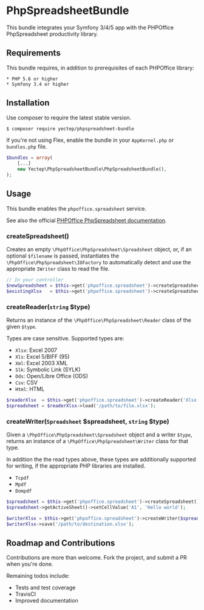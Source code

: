 # PhpSpreadsheetBundle

This bundle integrates your Symfony 3/4/5 app with the PHPOffice PhpSpreadsheet
productivity library.

## Requirements

This bundle requires, in addition to prerequisites of each PHPOffice library:

    * PHP 5.6 or higher
    * Symfony 3.4 or higher
    
## Installation

Use composer to require the latest stable version.

````bash
$ composer require yectep/phpspreadsheet-bundle
````

If you're not using Flex, enable the bundle in your `AppKernel.php` or `bundles.php` file.

````php
$bundles = array(
    [...]
    new Yectep\PhpSpreadsheetBundle\PhpSpreadsheetBundle(),
);
````

## Usage

This bundle enables the `phpoffice.spreadsheet` service.

See also the official [PHPOffice PhpSpreadsheet documentation](http://phpspreadsheet.readthedocs.io/).

### createSpreadsheet()

Creates an empty `\PhpOffice\PhpSpreadsheet\Spreadsheet` object, or, if an optional 
`$filename` is passed, instantiates the `\PhpOffice\PhpSpreadsheet\IOFactory` to
automatically detect and use the appropriate `IWriter` class to read the file.

````php
// In your controller
$newSpreadsheet = $this->get('phpoffice.spreadsheet')->createSpreadsheet();
$existingXlsx   = $this->get('phpoffice.spreadsheet')->createSpreadsheet('/path/to/file.xlsx');
````

### createReader(`string` $type)

Returns an instance of the `\PhpOffice\PhpSpreadsheet\Reader` class of the given `$type`.

Types are case sensitive. Supported types are:

* `Xlsx`: Excel 2007
* `Xls`: Excel 5/BIFF (95)
* `Xml`: Excel 2003 XML
* `Slk`: Symbolic Link (SYLK)
* `Ods`: Open/Libre Office (ODS)
* `Csv`: CSV
* `Html`: HTML

````php
$readerXlsx  = $this->get('phpoffice.spreadsheet')->createReader('Xlsx');
$spreadsheet = $readerXlsx->load('/path/to/file.xlsx');
````

### createWriter(`Spreadsheet` $spreadsheet, `string` $type)

Given a `\PhpOffice\PhpSpreadsheet\Spreadsheet` object and a writer `$type`, returns
an instance of a `\PhpOffice\PhpSpreadsheet\Writer` class for that type.

In addition the the read types above, these types are additionally supported for writing, if
the appropriate PHP libraries are installed.

* `Tcpdf`
* `Mpdf`
* `Dompdf`

````php
$spreadsheet = $this->get('phpoffice.spreadsheet')->createSpreadsheet();
$spreadsheet->getActiveSheet()->setCellValue('A1', 'Hello world');

$writerXlsx = $this->get('phpoffice.spreadsheet')->createWriter($spreadsheet, 'Xlsx');
$writerXlsx->save('/path/to/destination.xlsx');
````

## Roadmap and Contributions

Contributions are more than welcome. Fork the project, and submit a PR when you're done.

Remaining todos include:

* Tests and test coverage
* TravisCI
* Improved documentation
